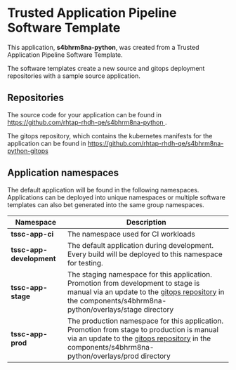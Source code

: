 # Trusted Application Pipeline Software Template

This application, **s4bhrm8na-python**, was created from a Trusted Application Pipeline Software Template.

The software templates create a new source and gitops deployment repositories with a sample source application. 

## Repositories

The source code for your application can be found in [https://github.com/rhtap-rhdh-qe/s4bhrm8na-python ](https://github.com/rhtap-rhdh-qe/s4bhrm8na-python ).
 
The gitops repository, which contains the kubernetes manifests for the application can be found in 
[https://github.com/rhtap-rhdh-qe/s4bhrm8na-python-gitops ](https://github.com/rhtap-rhdh-qe/s4bhrm8na-python-gitops ) 

## Application namespaces 

The default application will be found in the following namespaces. Applications can be deployed into unique namespaces or multiple software templates can also bet generated into the same group namespaces.  

|  Namespace   |  Description   |  
| -------- | -------- |
| **tssc-app-ci** | The namespace used for CI workloads |
| **tssc-app-development** | The default application during development. Every build will be deployed to this namespace for testing. |
| **tssc-app-stage** | The staging namespace for this application. Promotion from development to stage is manual via an update to the [gitops repository](https://github.com/rhtap-rhdh-qe/s4bhrm8na-python-gitops ) in the components/s4bhrm8na-python/overlays/stage directory |
| **tssc-app-prod** | The production namespace for this application. Promotion from stage to production is manual via an update to the [gitops repository](https://github.com/rhtap-rhdh-qe/s4bhrm8na-python-gitops ) in the components/s4bhrm8na-python/overlays/prod directory |